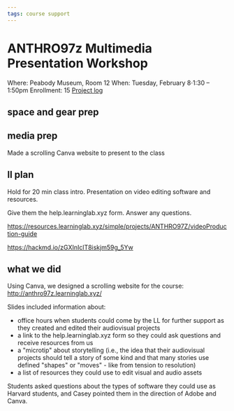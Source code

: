 ```yaml
---
tags: course support
---
```

# ANTHRO97z Multimedia Presentation Workshop

Where: Peabody Museum, Room 12
When: Tuesday, February 8⋅1:30 – 1:50pm
Enrollment: 15
[Project log](https://docs.google.com/document/d/1EJRZedK5r4qYrwh1IjZJ-G06HUI3zSY1Omj4FYwjCqM/edit#heading=h.jfop1i4p6cd5)


## space and gear prep
## media prep
Made a scrolling Canva website to present to the class
## ll plan

Hold for 20 min class intro.
Presentation on video editing software and resources. 

Give them the help.learninglab.xyz form. Answer any questions.

https://resources.learninglab.xyz/simple/projects/ANTHRO97Z/videoProduction-guide

https://hackmd.io/zGXInIclT8iskjm59g_5Yw

## what we did
Using Canva, we designed a scrolling website for the course: http://anthro97z.learninglab.xyz/

Slides included information about:
* office hours when students could come by the LL for further support as they created and edited their audiovisual projects
* a link to the help.learninglab.xyz form so they could ask questions and receive resources from us
* a "microtip" about storytelling (i.e., the idea that their audiovisual projects should tell a story of some kind and that many stories use defined "shapes" or "moves" - like from tension to resolution)
* a list of resources they could use to edit visual and audio assets

Students asked questions about the types of software they could use as Harvard students, and Casey pointed them in the direction of Adobe and Canva. 